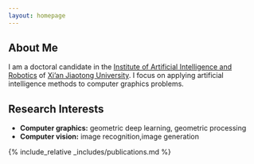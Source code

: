 ```yaml
---
layout: homepage
---
```


## About Me
I am a doctoral candidate in the <a href="http://www.aiar.xjtu.edu.cn/#">Institute of Artificial Intelligence and Robotics</a>
of <a href="http://en.xjtu.edu.cn">Xi’an Jiaotong University</a>. 
I focus on applying artificial intelligence methods to computer graphics problems.

## Research Interests

- **Computer graphics:** geometric deep learning, geometric processing
- **Computer vision:** image recognition,image generation

[comment]: <> (## News)

[comment]: <> (- **[Feb. 2020]** Our paper about incremental learning is accepted to CVPR 2020.)

[comment]: <> (- **[Feb. 2020]** We will host the ACM Multimedia Asia 2020 conference in Singapore!)

[comment]: <> (- **[Sept. 2019]** Our paper about few-shot learning is accepted to NeurIPS 2019.)

[comment]: <> (- **[Mar. 2019]** Our paper about few-shot learning is accepted to CVPR 2019.)

{% include_relative _includes/publications.md %}

[comment]: <> ({% include_relative _includes/services.md %})
